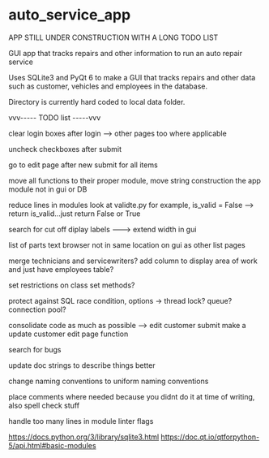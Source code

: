 # auto_service_app

APP STILL UNDER CONSTRUCTION WITH A LONG TODO LIST

GUI app that tracks repairs and other information to run an auto repair service

Uses SQLite3 and PyQt 6 to make a GUI that tracks repairs and other data such as customer, vehicles and employees in the database.

Directory is currently hard coded to local data folder.




vvv----- TODO list -----vvv

clear login boxes after login --> other pages too where applicable

uncheck checkboxes after submit

go to edit page after new submit for all items

move all functions to their proper module, move string construction the app module not in gui or DB

reduce lines in modules look at validte.py for example, is_valid = False --> return is_valid...just return False or True

search for cut off diplay labels ---> extend width in gui

list of parts text browser not in same location on gui as other list pages

merge technicians and servicewriters? add column to display area of work and just have employees table?

set restrictions on class set methods?

protect against SQL race condition, options -> thread lock? queue? connection pool?

consolidate code as much as possible --> edit customer submit make a update customer edit page function

search for bugs

update doc strings to describe things better

change naming conventions to uniform naming conventions

place comments where needed because you didnt do it at time of writing, also spell check stuff

handle too many lines in module linter flags


https://docs.python.org/3/library/sqlite3.html
https://doc.qt.io/qtforpython-5/api.html#basic-modules